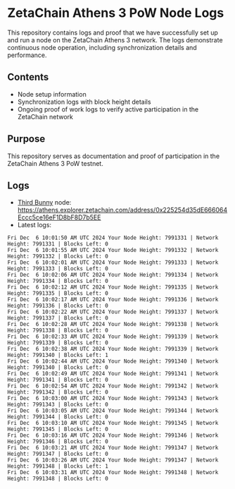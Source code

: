 # ZetaChain Athens 3 PoW Node Logs
This repository contains logs and proof that we have successfully set up and run a node on the ZetaChain Athens 3 network. The logs demonstrate continuous node operation, including synchronization details and performance.

## Contents
- Node setup information
- Synchronization logs with block height details
- Ongoing proof of work logs to verify active participation in the ZetaChain network

## Purpose
This repository serves as documentation and proof of participation in the ZetaChain Athens 3 PoW testnet.

## Logs

- [Third Bunny](https://thirdbunny.xyz/) node: https://athens.explorer.zetachain.com/address/0x225254d35dE666064Eccc5ce16eF1D8bF8D7b5EE
- Latest logs:
```
Fri Dec  6 10:01:50 AM UTC 2024 Your Node Height: 7991331 | Network Height: 7991331 | Blocks Left: 0
Fri Dec  6 10:01:55 AM UTC 2024 Your Node Height: 7991332 | Network Height: 7991332 | Blocks Left: 0
Fri Dec  6 10:02:01 AM UTC 2024 Your Node Height: 7991333 | Network Height: 7991333 | Blocks Left: 0
Fri Dec  6 10:02:06 AM UTC 2024 Your Node Height: 7991334 | Network Height: 7991334 | Blocks Left: 0
Fri Dec  6 10:02:12 AM UTC 2024 Your Node Height: 7991335 | Network Height: 7991335 | Blocks Left: 0
Fri Dec  6 10:02:17 AM UTC 2024 Your Node Height: 7991336 | Network Height: 7991336 | Blocks Left: 0
Fri Dec  6 10:02:22 AM UTC 2024 Your Node Height: 7991337 | Network Height: 7991337 | Blocks Left: 0
Fri Dec  6 10:02:28 AM UTC 2024 Your Node Height: 7991338 | Network Height: 7991338 | Blocks Left: 0
Fri Dec  6 10:02:33 AM UTC 2024 Your Node Height: 7991339 | Network Height: 7991339 | Blocks Left: 0
Fri Dec  6 10:02:38 AM UTC 2024 Your Node Height: 7991339 | Network Height: 7991340 | Blocks Left: 1
Fri Dec  6 10:02:44 AM UTC 2024 Your Node Height: 7991340 | Network Height: 7991340 | Blocks Left: 0
Fri Dec  6 10:02:49 AM UTC 2024 Your Node Height: 7991341 | Network Height: 7991341 | Blocks Left: 0
Fri Dec  6 10:02:54 AM UTC 2024 Your Node Height: 7991342 | Network Height: 7991342 | Blocks Left: 0
Fri Dec  6 10:03:00 AM UTC 2024 Your Node Height: 7991343 | Network Height: 7991343 | Blocks Left: 0
Fri Dec  6 10:03:05 AM UTC 2024 Your Node Height: 7991344 | Network Height: 7991344 | Blocks Left: 0
Fri Dec  6 10:03:10 AM UTC 2024 Your Node Height: 7991345 | Network Height: 7991345 | Blocks Left: 0
Fri Dec  6 10:03:16 AM UTC 2024 Your Node Height: 7991346 | Network Height: 7991346 | Blocks Left: 0
Fri Dec  6 10:03:21 AM UTC 2024 Your Node Height: 7991347 | Network Height: 7991347 | Blocks Left: 0
Fri Dec  6 10:03:26 AM UTC 2024 Your Node Height: 7991347 | Network Height: 7991348 | Blocks Left: 1
Fri Dec  6 10:03:31 AM UTC 2024 Your Node Height: 7991348 | Network Height: 7991348 | Blocks Left: 0
```

